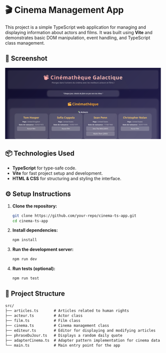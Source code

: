 
# 🎬 Cinema Management App

This project is a simple TypeScript web application for managing and displaying information about actors and films. It was built using **Vite** and demonstrates basic DOM manipulation, event handling, and TypeScript class management.

## 📸 Screenshot
![App Screenshot](./images/screenshot.png)

## 📦 Technologies Used
- **TypeScript** for type-safe code.
- **Vite** for fast project setup and development.
- **HTML & CSS** for structuring and styling the interface.

## ⚙️ Setup Instructions

1. **Clone the repository:**
   ```bash
   git clone https://github.com/your-repo/cinema-ts-app.git
   cd cinema-ts-app
   ```

2. **Install dependencies:**
   ```bash
   npm install
   ```

3. **Run the development server:**
   ```bash
   npm run dev
   ```

4. **Run tests (optional):**
   ```bash
   npm run test
   ```

## 📝 Project Structure
```
src/
├── articles.ts       # Articles related to human rights
├── acteur.ts         # Actor class
├── film.ts           # Film class
├── cinema.ts         # Cinema management class
├── editeur.ts        # Editor for displaying and modifying articles
├── phraseDuJour.ts   # Displays a random daily quote
├── adapterCinema.ts  # Adapter pattern implementation for cinema data
└── main.ts           # Main entry point for the app
```

